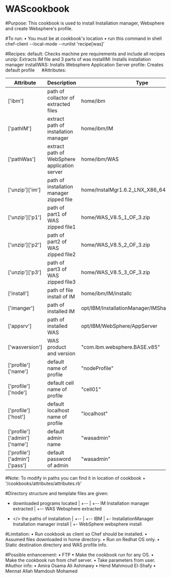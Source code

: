 # WAScookbook
#Purpose: 
		This cookbook is used to install Installation manager, Websphere and create Websphere's profile. 

#To run:
•	You must be at cookbook's location
•	run this command in shell 
	chef-client --local-mode --runlist 'recipe[was]'

#Recipes: 
	default: 
		Checks machine pre requirements and include all recipes 
	unzip:
		Extracts IM file and 3 parts of was 
	installIM:
		Installs installation manager
	installWAS:
		Installs Websphere Application Server
	profile:
		Creates default profile
 
#Attributes:

Attribute | Description | Type   | Default
----------|-------------|--------|--------
['ibm']   |		path of collactor of extracted files|		home/ibm
['pathIM']|  	extract path of installation manager| 	home/ibm/IM
['pathWas']|	extract path of WebSphere application server |	home/ibm/WAS
['unzip']['im']|	path of installation manager zipped file|	home/InstalMgr1.6.2_LNX_X86_64_WAS_8.5.5.zip  
['unzip']['p1'] |	path of part1 of WAS zipped file1|	 	home/WAS_V8.5_1_OF_3.zip
['unzip']['p2']	|path of part2 of WAS zipped file2	|home/WAS_V8.5_2_OF_3.zip
['unzip']['p3']	|path of part3 of WAS zipped file3	|home/WAS_V8.5_3_OF_3.zip
['install']	|path of file install of IM	|home/ibm/IM/installc
['imanger']	|path of installed IM	|opt/IBM/InstallationManager/IMShared          
['appsrv']	|path of installed WAS	|opt/IBM/WebSphere/AppServer
['wasversion']	|WAS product and version|	"com.ibm.websphere.BASE.v85"
['profile']['name']| 	default name of profile|	"nodeProfile"
['profile']['node']|		default cell name of profile|	"cell01"
['profile']['host']|	default localhost name of profile|	"localhost"
['profile']['admin']['name']|	default admin name	|"wasadmin"
['profile']['admin']['pass']|	default password of admin|	"wasadmin"

#Note:
To modify in paths you can find it in location of cookbook + '/cookbooks/attributes/attributes.rb'

#Directory structure and template files are given:

 - <home>  					downloaded programs located
      |
      +-- <ibm>
            |
            +-- IM 				Installation manager extracted 
       	|
            +-- WAS				Websphere extracted
             

 - </>						the paths of installation
 |
 +-- <opt>
       |
       +-- IBM
       |     +- InstallationManager           	Installation manager install 
       |     +- WebSphere                    		websphere install

#Limitation:
•	Run cookbook as client so Chef should be installed.
•	Assumed files downloaded in home directory.
•	Run on Redhat OS only.
•	Static destination directory and WAS profile info.

#Possible enhancement:
•	FTP
•	Make the cookbook run for any OS.
•	Make the cookbook run from chef server.
•	Take parameters from user.
#Author info:
•	Amira Osama Ali Ashmawy
•	Hend Mahmoud El-Shafy
•	Mennat Allah Mamdouh Mohamed
